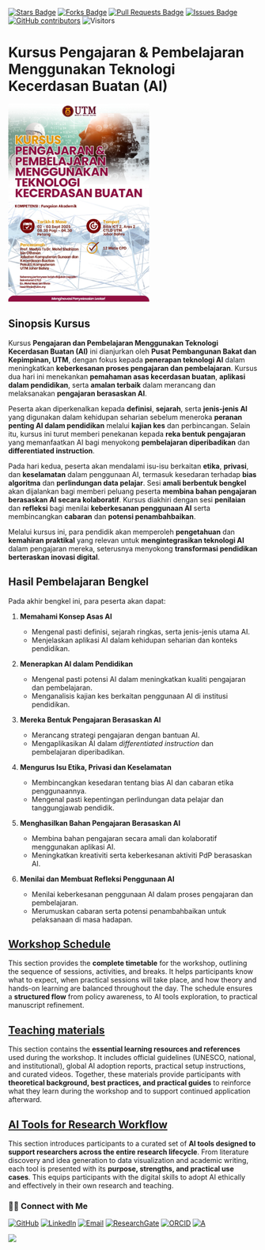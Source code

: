 <a href="https://github.com/drshahizan/short-course/stargazers"><img src="https://img.shields.io/github/stars/drshahizan/short-course" alt="Stars Badge"/></a>
<a href="https://github.com/drshahizan/short-course/network/members"><img src="https://img.shields.io/github/forks/drshahizan/short-course" alt="Forks Badge"/></a>
<a href="https://github.com/drshahizan/short-course/pulls"><img src="https://img.shields.io/github/issues-pr/drshahizan/short-course" alt="Pull Requests Badge"/></a>
<a href="https://github.com/drshahizan/short-course"><img src="https://img.shields.io/github/issues/drshahizan/short-course" alt="Issues Badge"/></a>
<a href="https://github.com/drshahizan/short-course/graphs/contributors"><img alt="GitHub contributors" src="https://img.shields.io/github/contributors/drshahizan/short-course?color=2b9348"></a>
![Visitors](https://api.visitorbadge.io/api/visitors?path=https%3A%2F%2Fgithub.com%2Fdrshahizan%2Fshort-course&labelColor=%23d9e3f0&countColor=%23697689&style=flat)


# Kursus Pengajaran & Pembelajaran Menggunakan Teknologi Kecerdasan Buatan (AI)

 <img src="https://github.com/drshahizan/short-course/blob/main/workshop/25pengajaran/images/25pengajaran.jpeg" alt="Shahizan SLR"  height="400">

## **Sinopsis Kursus**

Kursus **Pengajaran dan Pembelajaran Menggunakan Teknologi Kecerdasan Buatan (AI)** ini dianjurkan oleh **Pusat Pembangunan Bakat dan Kepimpinan, UTM**, dengan fokus kepada **penerapan teknologi AI** dalam meningkatkan **keberkesanan proses pengajaran dan pembelajaran**. Kursus dua hari ini menekankan **pemahaman asas kecerdasan buatan**, **aplikasi dalam pendidikan**, serta **amalan terbaik** dalam merancang dan melaksanakan **pengajaran berasaskan AI**.

Peserta akan diperkenalkan kepada **definisi**, **sejarah**, serta **jenis-jenis AI** yang digunakan dalam kehidupan seharian sebelum meneroka **peranan penting AI dalam pendidikan** melalui **kajian kes** dan perbincangan. Selain itu, kursus ini turut memberi penekanan kepada **reka bentuk pengajaran** yang memanfaatkan AI bagi menyokong **pembelajaran diperibadikan** dan **differentiated instruction**.

Pada hari kedua, peserta akan mendalami isu-isu berkaitan **etika**, **privasi**, dan **keselamatan** dalam penggunaan AI, termasuk kesedaran terhadap **bias algoritma** dan **perlindungan data pelajar**. Sesi **amali berbentuk bengkel** akan dijalankan bagi memberi peluang peserta **membina bahan pengajaran berasaskan AI secara kolaboratif**. Kursus diakhiri dengan sesi **penilaian** dan **refleksi** bagi menilai **keberkesanan penggunaan AI** serta membincangkan **cabaran** dan **potensi penambahbaikan**.

Melalui kursus ini, para pendidik akan memperoleh **pengetahuan** dan **kemahiran praktikal** yang relevan untuk **mengintegrasikan teknologi AI** dalam pengajaran mereka, seterusnya menyokong **transformasi pendidikan berteraskan inovasi digital**.

## **Hasil Pembelajaran Bengkel**

Pada akhir bengkel ini, para peserta akan dapat:

1. **Memahami Konsep Asas AI**
   * Mengenal pasti definisi, sejarah ringkas, serta jenis-jenis utama AI.
   * Menjelaskan aplikasi AI dalam kehidupan seharian dan konteks pendidikan.

2. **Menerapkan AI dalam Pendidikan**
   * Mengenal pasti potensi AI dalam meningkatkan kualiti pengajaran dan pembelajaran.
   * Menganalisis kajian kes berkaitan penggunaan AI di institusi pendidikan.

3. **Mereka Bentuk Pengajaran Berasaskan AI**
   * Merancang strategi pengajaran dengan bantuan AI.
   * Mengaplikasikan AI dalam *differentiated instruction* dan pembelajaran diperibadikan.

4. **Mengurus Isu Etika, Privasi dan Keselamatan**
   * Membincangkan kesedaran tentang bias AI dan cabaran etika penggunaannya.
   * Mengenal pasti kepentingan perlindungan data pelajar dan tanggungjawab pendidik.

5. **Menghasilkan Bahan Pengajaran Berasaskan AI**
   * Membina bahan pengajaran secara amali dan kolaboratif menggunakan aplikasi AI.
   * Meningkatkan kreativiti serta keberkesanan aktiviti PdP berasaskan AI.

6. **Menilai dan Membuat Refleksi Penggunaan AI**
   * Menilai keberkesanan penggunaan AI dalam proses pengajaran dan pembelajaran.
   * Merumuskan cabaran serta potensi penambahbaikan untuk pelaksanaan di masa hadapan.

## [Workshop Schedule](materials/time.md)

This section provides the **complete timetable** for the workshop, outlining the sequence of sessions, activities, and breaks. It helps participants know what to expect, when practical sessions will take place, and how theory and hands-on learning are balanced throughout the day. The schedule ensures a **structured flow** from policy awareness, to AI tools exploration, to practical manuscript refinement.

## [Teaching materials](materials/teaching.md)

This section contains the **essential learning resources and references** used during the workshop. It includes official guidelines (UNESCO, national, and institutional), global AI adoption reports, practical setup instructions, and curated videos. Together, these materials provide participants with **theoretical background, best practices, and practical guides** to reinforce what they learn during the workshop and to support continued application afterward.

## [AI Tools for Research Workflow](materials/ai.md)

This section introduces participants to a curated set of **AI tools designed to support researchers across the entire research lifecycle**. From literature discovery and idea generation to data visualization and academic writing, each tool is presented with its **purpose, strengths, and practical use cases**. This equips participants with the digital skills to adopt AI ethically and effectively in their own research and teaching.

### 🙌🏻 Connect with Me
<p align="left">
    <a href="https://github.com/drshahizan" target="_blank"><img alt="GitHub" src="https://img.shields.io/badge/-@drshahizan-181717?style=flat-square&logo=GitHub&logoColor=white"></a>
    <a href="https://www.linkedin.com/in/drshahizan" target="_blank"><img alt="LinkedIn" src="https://img.shields.io/badge/-drshahizan-blue?style=flat-square&logo=Linkedin&logoColor=white&link=https://www.linkedin.com/in/drshahizan/"></a>
    <a href="mailto:shahizan@utm.my" target="_blank"><img alt="Email" src="https://img.shields.io/badge/-shahizan@utm.my-c14438?style=flat-square&logo=Gmail&logoColor=white&link=mailto:shahizan@utm.my.com"></a>
    <a href="https://www.researchgate.net/profile/Mohd-Othman-28" target="_blank"><img alt="ResearchGate" src="https://img.shields.io/badge/-ResearchGate-00CCBB?style=flat-square&logo=ResearchGate&logoColor=white"></a>
    <a href="https://orcid.org/0000-0003-4261-1873" target="_blank"><img alt="ORCID" src="https://img.shields.io/badge/-ORCID-A6CE39?style=flat-square&logo=ORCID&logoColor=white"></a> 
 <a href="https://visitorbadge.io/status?path=https%3A%2F%2Fgithub.com%2Fdrshahizan" target="_blank"><img alt="A" src="https://api.visitorbadge.io/api/visitors?path=https%3A%2F%2Fgithub.com%2Fdrshahizan&labelColor=%23697689&countColor=%23555555&style=plastic"></a>
 
![](https://hit.yhype.me/github/profile?user_id=81284918)
</p>


